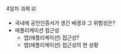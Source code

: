 ﻿
﻿4일차 과제 :ballot_box_with_check:


* 국내에 공인인증서가 생긴 배경과 그 위험성은?
* 애플리케이션 접근성
  - 앱(애플리케이션) 접근성?
  - 앱(애플리케이션) 접근성의 현 상황
